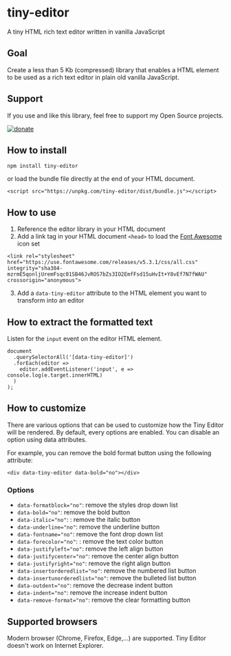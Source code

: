 # tiny-editor

A tiny HTML rich text editor written in vanilla JavaScript

## Goal

Create a less than 5 Kb (compressed) library that enables a HTML element to be used as a rich text editor in plain old vanilla JavaScript.

## Support

If you use and like this library, feel free to support my Open Source projects.

[![donate](https://www.paypalobjects.com/en_US/BE/i/btn/btn_donateCC_LG.gif)](https://www.paypal.com/cgi-bin/webscr?cmd=_donations&business=JZ26X897M9V9L&currency_code=EUR)

## How to install

```
npm install tiny-editor
```

or load the bundle file directly at the end of your HTML document.

```
<script src="https://unpkg.com/tiny-editor/dist/bundle.js"></script>
```

## How to use

1. Reference the editor library in your HTML document
2. Add a link tag in your HTML document `<head>` to load the [Font Awesome](https://fontawesome.com/) icon set

```
<link rel="stylesheet" href="https://use.fontawesome.com/releases/v5.3.1/css/all.css" integrity="sha384-mzrmE5qonljUremFsqc01SB46JvROS7bZs3IO2EmfFsd15uHvIt+Y8vEf7N7fWAU" crossorigin="anonymous">
```

3. Add a `data-tiny-editor` attribute to the HTML element you want to transform into an editor

## How to extract the formatted text

Listen for the `input` event on the editor HTML element.

```
document
  .querySelectorAll('[data-tiny-editor]')
  .forEach(editor =>
    editor.addEventListener('input', e => console.log(e.target.innerHTML)
  )
);
```

## How to customize

There are various options that can be used to customize how the Tiny Editor will be rendered. By default, every options are enabled. You can disable an option using data attributes.

For example, you can remove the bold format button using the following attribute:

````
<div data-tiny-editor data-bold="no"></div>
````

### Options

- `data-formatblock="no"`: remove the styles drop down list
- `data-bold="no"`: remove the bold button
- `data-italic="no"`: : remove the italic button
- `data-underline="no"`: remove the underline button
- `data-fontname="no"`: remove the font drop down list
- `data-forecolor="no"`: : remove the text color button
- `data-justifyleft="no"`: remove the left align button
- `data-justifycenter="no"`: remove the center align button
- `data-justifyright="no"`: remove the right align button
- `data-insertorderedlist="no"`: remove the numbered list button
- `data-insertunorderedlist="no"`: remove the bulleted list button
- `data-outdent="no"`: remove the decrease indent button
- `data-indent="no"`: remove the increase indent button
- `data-remove-format="no"`: remove the clear formatting button

## Supported browsers

Modern browser (Chrome, Firefox, Edge,...) are supported. Tiny Editor doesn't work on Internet Explorer.
````
